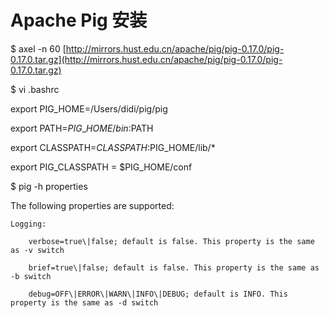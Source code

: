 # Apache Pig 安装

$ axel -n 60 [http://mirrors.hust.edu.cn/apache/pig/pig-0.17.0/pig-0.17.0.tar.gz](http://mirrors.hust.edu.cn/apache/pig/pig-0.17.0/pig-0.17.0.tar.gz)

$ vi .bashrc

export PIG\_HOME=/Users/didi/pig/pig

export PATH=$PIG\_HOME/bin:$PATH

export CLASSPATH=$CLASSPATH:$PIG\_HOME/lib/\*

export PIG\_CLASSPATH = $PIG\_HOME/conf

$ pig -h properties

The following properties are supported:

    Logging:

        verbose=true\|false; default is false. This property is the same as -v switch

        brief=true\|false; default is false. This property is the same as -b switch

        debug=OFF\|ERROR\|WARN\|INFO\|DEBUG; default is INFO. This property is the same as -d switch



